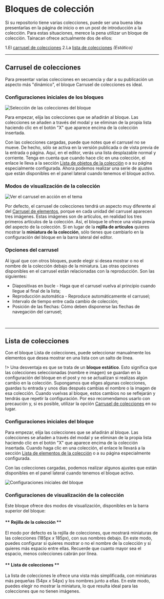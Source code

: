 # Bloques de colección

Si su repositorio tiene varias colecciones, puede ser una buena idea presentarlas en la página de inicio o en un post de introducción a la colección. Para estas situaciones, merece la pena utilizar un bloque de colección. Tainacan ofrece actualmente dos de ellos:

1.El [carrusel de colecciones](#carrusel-de-colecciones)
2.La [lista de colecciones](#lista-de-colecciones) _(Estático)_

---

## Carrusel de colecciones

Para presentar varias colecciones en secuencia y dar a su publicación un aspecto más "dinámico", el bloque Carrusel de colecciones es ideal.

### Configuraciones iniciales de los bloques

![Selección de las colecciones del bloque](/_assets/gifs/blocks-collections-carousel-1.gif)

Para empezar, elija las colecciones que se añadirán al bloque. Las colecciones se añaden a través del modal y se eliminan de la propia lista haciendo clic en el botón "X" que aparece encima de la colección insertada.

Con las colecciones cargadas, puede que notes que el carrusel no se mueve. De hecho, sólo se activa en la versión publicada o de vista previa de la entrada o página. Aquí, en el editor, verás una lista desplazable normal y corriente. Tenga en cuenta que cuando hace clic en una colección, el enlace le lleva a la sección [Lista de objetos de la colección](/es-mx/tainacan-pages#página-de-elementos-del-repositorio) o a su página especialmente configurada. Ahora podemos realizar una serie de ajustes que están disponibles en el panel lateral cuando tenemos el bloque activo.

### Modos de visualización de la colección

![Ver el carrusel en acción en el tema](/_assets/gifs/blocks-collections-carousel-2.gif)

Por defecto, el carrusel de colecciones tendrá un aspecto muy diferente al del [Carrusel de elementos](/es-mx/blocks-items#carrossel-de-itens), porque en cada unidad del carrusel aparecen tres imágenes. Estas imágenes son de artículos, en realidad los tres primeros artículos de la colección. Así, el bloque le ofrece una vista previa del aspecto de la colección. Si en lugar de la **rejilla de artículos** quieres mostrar la **miniatura de la colección**, sólo tienes que cambiarlo en la configuración del bloque en la barra lateral del editor.

### Opciones del carrusel

Al igual que con otros bloques, puede elegir si desea mostrar o no el nombre de la colección debajo de la miniatura. Las otras opciones disponibles en el carrusel están relacionadas con la reproducción. Son las siguientes:

- Diapositivas en bucle - Haga que el carrusel vuelva al principio cuando llegue al final de la lista;
- Reproducción automática - Reproduce automáticamente el carrusel;
- Intervalo de tiempo entre cada cambio de colección;
- Posición de las flechas: Cómo deben disponerse las flechas de navegación del carrusel;

<br>

---

## Lista de colecciones

Con el bloque Lista de colecciones, puede seleccionar manualmente los elementos que desea mostrar en una lista con un salto de línea.

!> Una desventaja es que se trata de un **bloque estático**. Esto significa que las colecciones seleccionadas (nombre e imagen) se guardan en la configuración del bloque en el post y no se actualizan si realizas algún cambio en la colección. Supongamos que eliges algunas colecciones, guardas tu entrada y unos días después cambias el nombre o la imagen de esa colección. Cuando vuelvas al bloque, estos cambios no se reflejarán y tendrás que repetir la configuración. Por eso recomendamos usarlo con precaución y, si es posible, utilizar la opción [Carrusel de colecciones](#carrusel-de-colecciones) en su lugar.

### Configuraciones iniciales del bloque

Para empezar, elija las colecciones que se añadirán al bloque. Las colecciones se añaden a través del modal y se eliminan de la propia lista haciendo clic en el botón "X" que aparece encima de la colección insertada. Cuando haga clic en una colección, el enlace le llevará a la sección [Lista de elementos de la colección](/es-mx/tainacan-pages#páginas-de-elementos-de-una-colección) o a su página especialmente configurada.

Con las colecciones cargadas, podemos realizar algunos ajustes que están disponibles en el panel lateral cuando tenemos el bloque activo.

![Configuraciones iniciales del bloque](/_assets/gifs/blocks-collections-list-1.gif)

### Configuraciones de visualización de la colección

Este bloque ofrece dos modos de visualización, disponibles en la barra superior del bloque:

<!-- tabs:start -->

#### ** Rejilla de la colección **

El modo por defecto es la rejilla de colecciones, que mostrará miniaturas de las colecciones (185px _x_ 185px), con sus nombres debajo. En este modo, puedes configurar si quieres mostrar o no el nombre de la colección y si quieres más espacio entre ellas. Recuerde que cuanto mayor sea el espacio, menos colecciones cabrán por línea.

#### ** Lista de colecciones **

La lista de colecciones le ofrece una vista más simplificada, con miniaturas más pequeñas (54px _x_ 54px) y los nombres junto a ellas. En este modo, puedes elegir no mostrar la miniatura, lo que resulta ideal para las colecciones que no tienen imágenes.

<!-- tabs:end -->
